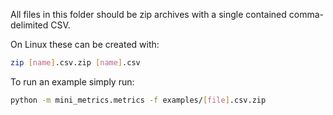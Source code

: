 All files in this folder should be zip archives with a single contained comma-delimited CSV.

On Linux these can be created with:
```sh
zip [name].csv.zip [name].csv
```

To run an example simply run:
```sh
python -m mini_metrics.metrics -f examples/[file].csv.zip
```